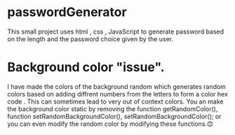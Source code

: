 # passwordGenerator
This small project uses html , css , JavaScript to generate password based on the length and the password choice given by the user.
# Background color "issue".
I have made the colors of the background random which generates random colors based on adding diffrent numbers from the letters to form a color hex code .
This can sometimes lead to very out of context colors.
You an make the background color static by removing the function getRandomColor(),
function setRandomBackgroundColor(),
setRandomBackgroundColor();
or you can even modify the random color by modifying these functions.😊
